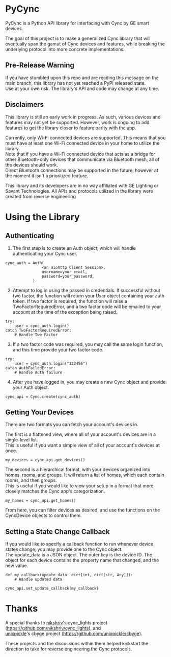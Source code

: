 # PyCync
PyCync is a Python API library for interfacing with Cync by GE smart devices.  

The goal of this project is to make a generalized Cync library that will eventually span the gamut of Cync devices and features, while breaking the underlying protocol into more concrete implementations.

## Pre-Release Warning
If you have stumbled upon this repo and are reading this message on the main branch, this library has not yet reached a PyPI released state.  
Use at your own risk. The library's API and code may change at any time.

## Disclaimers
This library is still an early work in progress. As such, various devices and features may not yet be supported. However, work is ongoing to add features to get the library closer to feature parity with the app.

Currently, only Wi-Fi connected devices are supported. This means that you must have at least one Wi-Fi connected device in your home to utilize the library.  
Note that if you have a Wi-Fi connected device that acts as a bridge for other Bluetooth-only devices that communicate via Bluetooth mesh, all of the devices should work.  
Direct Bluetooth connections may be supported in the future, however at the moment it isn't a prioritized feature.

This library and its developers are in no way affiliated with GE Lighting or Savant Technologies. All APIs and protocols utilized in the library were created from reverse engineering.

# Using the Library
## Authenticating

1. The first step is to create an Auth object, which will handle authenticating your Cync user.
```
cync_auth = Auth(
                <an aiohttp Client Session>,
                username=your_email,
                password=your_password,
            )
```

2. Attempt to log in using the passed in credentials. If successful without two factor, the function will return your User object containing your auth token.
If two factor is required, the function will raise a TwoFactorRequiredError, and a two factor code will be emailed to your account at the time of the exception being raised.
```
try:
    user = cync_auth.login()
catch TwoFactorRequiredError:
    # Handle Two Factor
```

3. If a two factor code was required, you may call the same login function, and this time provide your two factor code.
```
try:
    user = cync_auth.login("123456")
catch AuthFailedError:
    # Handle Auth failure
```

4. After you have logged in, you may create a new Cync object and provide your Auth object.
```
cync_api = Cync.create(cync_auth)
```

## Getting Your Devices
There are two formats you can fetch your account's devices in.  

The first is a flattened view, where all of your account's devices are in a single-level list.  
This is useful if you want a simple view of all of your account's devices at once.
```
my_devices = cync_api.get_devices()
```

The second is a hierarchical format, with your devices organized into homes, rooms, and groups. It will return a list of homes, which each contain rooms, and then groups.  
This is useful if you would like to view your setup in a format that more closely matches the Cync app's categorization.
```
my_homes = cync_api.get_homes()
```
From here, you can filter devices as desired, and use the functions on the CyncDevice objects to control them.

## Setting a State Change Callback
If you would like to specify a callback function to run whenever device states change, you may provide one to the Cync object.  
The update_data is a JSON object. The outer key is the device ID. The object for each device contains the property name that changed, and the new value.
```
def my_callback(update_data: dict[int, dict[str, Any]]):
    # Handle updated data
    
cync_api.set_update_callback(my_callback)
```

# Thanks
A special thanks to [nikshriv](https://github.com/nikshriv)'s cync_lights project (https://github.com/nikshriv/cync_lights), and  
[unixpickle](https://github.com/unixpickle)'s cbyge project (https://github.com/unixpickle/cbyge).  

These projects and the discussions within them helped kickstart the direction to take for reverse engineering the Cync protocols.